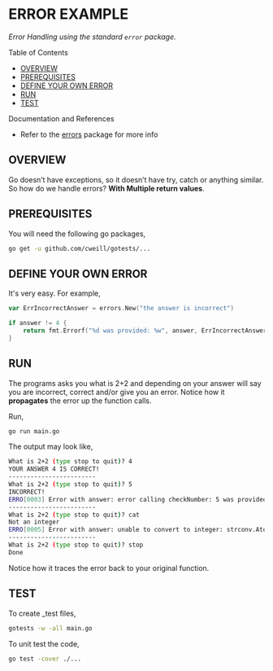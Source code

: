 # ERROR EXAMPLE

_Error Handling using the standard `error` package._

Table of Contents

* [OVERVIEW](https://github.com/JeffDeCola/my-go-examples/tree/master/common-go/error-reporting/error-example#overview)
* [PREREQUISITES](https://github.com/JeffDeCola/my-go-examples/tree/master/common-go/error-reporting/error-example#prerequisites)
* [DEFINE YOUR OWN ERROR](https://github.com/JeffDeCola/my-go-examples/tree/master/common-go/error-reporting/error-example#define-your-own-error)
* [RUN](https://github.com/JeffDeCola/my-go-examples/tree/master/common-go/error-reporting/error-example#run)
* [TEST](https://github.com/JeffDeCola/my-go-examples/tree/master/common-go/error-reporting/error-example#test)

Documentation and References

* Refer to the
  [errors](https://pkg.go.dev/errors)
  package for more info

## OVERVIEW

Go doesn’t have exceptions, so it doesn’t have try, catch or anything similar.
So how do we handle errors? **With Multiple return values**.

## PREREQUISITES

You will need the following go packages,

```bash
go get -u github.com/cweill/gotests/...
```

## DEFINE YOUR OWN ERROR

It's very easy. For example,

```go
var ErrIncorrectAnswer = errors.New("the answer is incorrect")

if answer != 4 {
    return fmt.Errorf("%d was provided: %w", answer, ErrIncorrectAnswer)
}
```

## RUN

The programs asks you what is 2+2 and depending on your answer will
say you are incorrect, correct and/or give you an error. Notice how it **propagates**
the error up the function calls.

Run,

```bash
go run main.go
```

The output may look like,

```bash
What is 2+2 (type stop to quit)? 4
YOUR ANSWER 4 IS CORRECT!
------------------------
What is 2+2 (type stop to quit)? 5
INCORRECT!
ERRO[0003] Error with answer: error calling checkNumber: 5 was provided: the answer is incorrect
------------------------
What is 2+2 (type stop to quit)? cat
Not an integer
ERRO[0005] Error with answer: unable to convert to integer: strconv.Atoi: parsing "cat": invalid syntax
------------------------
What is 2+2 (type stop to quit)? stop
Done
```

Notice how it traces the error back to your original function.

## TEST

To create _test files,

```bash
gotests -w -all main.go
```

To unit test the code,

```bash
go test -cover ./...
```
